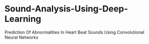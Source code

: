 # Sound-Analysis-Using-Deep-Learning
Prediction Of Abnormalities In Heart Beat Sounds Using Convolutional Neural Networks
